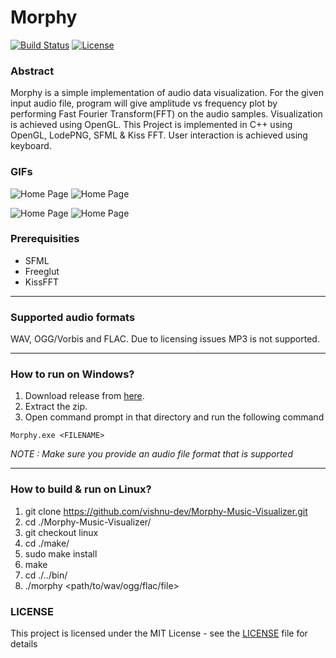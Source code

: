 # Morphy

[![Build Status](https://travis-ci.com/Himanshu4746/Morphy.svg?branch=linux)](https://travis-ci.com/Himanshu4746/Morphy)
[![License](https://img.shields.io/badge/license-MIT%20License-blue.svg)](https://github.com/vishnu-dev/Morphy-Music-Visualizer/blob/master/LICENSE)

### Abstract
Morphy is a simple implementation of audio data visualization. For the given input audio file, program will give amplitude vs frequency plot by performing Fast Fourier Transform(FFT) on the audio samples. Visualization is achieved using OpenGL. This Project is implemented in C++ using OpenGL, LodePNG, SFML & Kiss FFT. User interaction is achieved using keyboard.

### GIFs
![Home Page](/assets/bars.gif)   ![Home Page](/assets/circle3d-2.gif)

![Home Page](/assets/color-pentagon.gif)   ![Home Page](/assets/particle-circle.gif)

### Prerequisities
* SFML
* Freeglut
* KissFFT

***

### Supported audio formats
WAV, OGG/Vorbis and FLAC. Due to licensing issues MP3 is not supported.

***

### How to run on Windows?
1. Download release from [here](https://github.com/vishnu-dev/Morphy/releases/latest).
2. Extract the zip.
3. Open command prompt in that directory and run the following command
```batch
Morphy.exe <FILENAME>
```
_NOTE : Make sure you provide an audio file format that is supported_ 

***

### How to build & run on Linux?
1. git clone https://github.com/vishnu-dev/Morphy-Music-Visualizer.git
2. cd ./Morphy-Music-Visualizer/
2. git checkout linux
3. cd ./make/
3. sudo make install
4. make
5. cd ./../bin/
6. ./morphy <path/to/wav/ogg/flac/file>


### LICENSE
This project is licensed under the MIT License - see the [LICENSE](LICENSE) file for details

